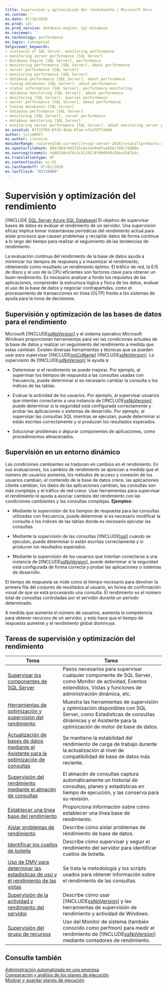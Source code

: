```yaml
---
title: Supervisión y optimización del rendimiento | Microsoft Docs
ms.custom: ''
ms.date: 07/18/2016
ms.prod: sql
ms.prod_service: database-engine, sql-database
ms.reviewer: ''
ms.technology: performance
ms.topic: conceptual
helpviewer_keywords:
- instances of SQL Server, monitoring performance
- monitoring server performance [SQL Server]
- Database Engine [SQL Server], performance
- monitoring performance [SQL Server], about performance
- server performance [SQL Server]
- monitoring performance [SQL Server]
- database performance [SQL Server], about performance
- tuning databases [SQL Server], about performance
- status information [SQL Server], performance monitoring
- database monitoring [SQL Server], about performance
- monitoring [SQL Server], queries performance
- server performance [SQL Server], about performance
- tuning databases [SQL Server]
- database performance [SQL Server]
- monitoring [SQL Server], server performance
- database monitoring [SQL Server]
- monitoring server performance [SQL Server], about monitoring server performance
ms.assetid: 87f23f03-0f19-4b2e-bfae-efa378f7a0d4
author: julieMSFT
ms.author: jrasnick
monikerRange: =azuresqldb-current||>=sql-server-2016||=sqlallproducts-allversions||>=sql-server-linux-2017||=azuresqldb-mi-current
ms.openlocfilehash: 8867064c0d2745c0e34e9e07aa956cf68c76690e
ms.sourcegitcommit: da88320c474c1c9124574f90d549c50ee3387b4c
ms.translationtype: HT
ms.contentlocale: es-ES
ms.lasthandoff: 07/01/2020
ms.locfileid: "85716909"
---
```

# <a name="monitor-and-tune-for-performance"></a>Supervisión y optimización del rendimiento
[!INCLUDE [SQL Server Azure SQL Database](../../includes/applies-to-version/sql-asdb.md)]
  El objetivo de supervisar bases de datos es evaluar el rendimiento de un servidor. Una supervisión eficaz implica tomar instantáneas periódicas del rendimiento actual para aislar procesos que causan problemas y recopilar datos de forma continua a lo largo del tiempo para realizar el seguimiento de las tendencias de rendimiento.  
  
 La evaluación continua del rendimiento de la base de datos ayuda a minimizar los tiempos de respuesta y a maximizar el rendimiento, obteniendo como resultado un rendimiento óptimo. El tráfico de red, la E/S de disco y el uso de la CPU eficientes son factores clave para obtener un buen rendimiento. Es necesario analizar a fondo los requisitos de las aplicaciones, comprender la estructura lógica y física de los datos, evaluar el uso de la base de datos y negociar contrapartidas, como el procesamiento de transacciones en línea (OLTP) frente a los sistemas de ayuda para la toma de decisiones.  
  
## <a name="monitoring-and-tuning-databases-for-performance"></a>Supervisión y optimización de las bases de datos para el rendimiento  
 Microsoft [!INCLUDE[ssNoVersion](../../includes/ssnoversion-md.md)] y el sistema operativo Microsoft Windows proporcionan herramientas para ver las condiciones actuales de la base de datos y realizar un seguimiento del rendimiento a medida que estas cambian. Existen diversas herramientas y técnicas que se pueden usar para supervisar [!INCLUDE[msCoName](../../includes/msconame-md.md)] [!INCLUDE[ssNoVersion](../../includes/ssnoversion-md.md)]. La supervisión de [!INCLUDE[ssNoVersion](../../includes/ssnoversion-md.md)] le ayuda a:  
  
-   Determinar si el rendimiento se puede mejorar. Por ejemplo, al supervisar los tiempos de respuesta a las consultas usadas con frecuencia, puede determinar si es necesario cambiar la consulta o los índices de las tablas.  
  
-   Evaluar la actividad de los usuarios. Por ejemplo, al supervisar usuarios que intentan conectarse a una instancia de [!INCLUDE[ssNoVersion](../../includes/ssnoversion-md.md)], puede determinar si la seguridad está configurada correctamente y probar las aplicaciones o sistemas de desarrollo. Por ejemplo, al supervisar las consultas SQL mientras se ejecutan, puede determinar si están escritas correctamente y si producen los resultados esperados.  
  
-   Solucionar problemas o depurar componentes de aplicaciones, como procedimientos almacenados.  
  
## <a name="monitoring-in-a-dynamic-environment"></a>Supervisión en un entorno dinámico  
Las condiciones cambiantes se traducen en cambios en el rendimiento. En sus evaluaciones, los cambios de rendimiento se aprecian a medida que el número de usuarios aumenta, los métodos de acceso y conexión de los usuarios cambian, el contenido de la base de datos crece, las aplicaciones cliente cambian, los datos de las aplicaciones cambian, las consultas son más complejas y el tráfico de red crece. Usar herramientas para supervisar el rendimiento le ayuda a asociar cambios del rendimiento con las condiciones cambiantes y las consultas complejas. **Ejemplos:**  
  
-   Mediante la supervisión de los tiempos de respuesta para las consultas utilizadas con frecuencia, puede determinar si es necesario modificar la consulta o los índices de las tablas donde es necesario ejecutar las consultas.  
  
-   Mediante la supervisión de las consultas [!INCLUDE[tsql](../../includes/tsql-md.md)] cuando se ejecutan, puede determinar si están escritas correctamente y si producen los resultados esperados.  
  
-   Mediante la supervisión de los usuarios que intentan conectarse a una instancia de [!INCLUDE[ssNoVersion](../../includes/ssnoversion-md.md)], puede determinar si la seguridad está configurada de forma correcta y probar las aplicaciones o sistemas de desarrollo.  
  
El tiempo de respuesta se mide como el tiempo necesario para devolver la primera fila del conjunto de resultados al usuario, en forma de confirmación visual de que se está procesando una consulta. El rendimiento es el número total de consultas controladas por el servidor durante un periodo determinado.  
  
A medida que aumenta el número de usuarios, aumenta la competencia para obtener recursos de un servidor, y esto hace que el tiempo de respuesta aumente y el rendimiento global disminuya.  
  
## <a name="monitoring-and-performance-tuning-tasks"></a>Tareas de supervisión y optimización del rendimiento  
  
|Tema| Tarea|  
|-----------|----------------------|  
|[Supervisar los componentes de SQL Server](../../relational-databases/performance/monitor-sql-server-components.md)|Pasos necesarios para supervisar cualquier componente de SQL Server, como Monitor de actividad, Eventos extendidos, Vistas y funciones de administración dinámica, etc.|  
|[Herramientas de optimización y supervisión del rendimiento](../../relational-databases/performance/performance-monitoring-and-tuning-tools.md)|Muestra las herramientas de supervisión y optimización disponibles con SQL Server, como Estadísticas de consultas dinámicas y el Asistente para la optimización de motor de base de datos.|  
|[Actualización de bases de datos mediante el Asistente para la optimización de consultas](../../relational-databases/performance/upgrade-dbcompat-using-qta.md)|Se mantiene la estabilidad del rendimiento de carga de trabajo durante la actualización al nivel de compatibilidad de base de datos más reciente.|  
|[Supervisión del rendimiento mediante el almacén de consultas](../../relational-databases/performance/monitoring-performance-by-using-the-query-store.md)|El almacén de consultas captura automáticamente un historial de consultas, planes y estadísticas en tiempo de ejecución, y las conserva para su revisión.|  
|[Establecer una línea base del rendimiento](../../relational-databases/performance/establish-a-performance-baseline.md)|Proporciona información sobre cómo establecer una línea base de rendimiento.|  
|[Aislar problemas de rendimiento](../../relational-databases/performance/isolate-performance-problems.md)|Describe cómo aislar problemas de rendimiento de base de datos.|  
|[Identificar los cuellos de botella](../../relational-databases/performance/identify-bottlenecks.md)|Describe cómo supervisar y seguir el rendimiento del servidor para identificar cuellos de botella.|  
|[Uso de DMV para determinar las estadísticas de uso y el rendimiento de las vistas](../../relational-databases/performance/use-dmvs-determine-usage-performance-views.md)|Se trata la metodología y los scripts usados para obtener información sobre el rendimiento de las consultas.|  
|[Supervisión de la actividad y rendimiento del servidor](../../relational-databases/performance/server-performance-and-activity-monitoring.md)|Describe cómo usar [!INCLUDE[ssNoVersion](../../includes/ssnoversion-md.md)] y las herramientas de supervisión de rendimiento y actividad de Windows.|  
|[Supervisión del grupo de recursos](../../relational-databases/performance-monitor/monitor-resource-usage-system-monitor.md)|Uso del Monitor de sistema (también conocido como perfmon) para medir el rendimiento de [!INCLUDE[ssNoVersion](../../includes/ssnoversion-md.md)] mediante contadores de rendimiento.|  

  
## <a name="see-also"></a>Consulte también  
 [Administración automatizada en una empresa](../../ssms/agent/automated-administration-across-an-enterprise.md)    
 [Comparación y análisis de los planes de ejecución](../../relational-databases/performance/compare-and-analyze-execution-plans.md)    
 [Mostrar y guardar planes de ejecución](../../relational-databases/performance/display-and-save-execution-plans.md)    
  
  
